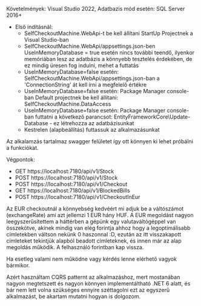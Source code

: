 Követelmények: Visual Studio 2022, Adatbazis mód esetén: SQL Server 2016+

* Első indításnál:
	- SelfCheckoutMachine.WebApi-t be kell állítani StartUp Projectnek a Visual Studio-ban
	- SelfCheckoutMachine.WebApi/appsettings.json-ben UseInMemoryDatabase = true esetén nincs további teendő, ilyenkor memóriában lesz az adatbázis a könnyebb tesztelés érdekében, de ez mindig üresen fog indulni, mehet a futtatás
	- UseInMemoryDatabase=false esetén: SelfCheckoutMachine.WebApi/appsettings.json-ban a 'ConnectionString' át kell írni a megfelelő értékre
	- UseInMemoryDatabase=false esetén: Package Manager console-ban Default projectnek be kell állítani: SelfCheckoutMachine.DataAccess
	- UseInMemoryDatabase=false esetén: Package Manager console-ban futtatni a következő parancsot: EntityFrameworkCore\Update-Database - ez létrehozza az adatbázisunkat
	- Kestrelen (alapbeállítás) futtassuk az alkalmazásunkat

Az alkalamzás tartalmaz swagger felületet így ott könnyen ki lehet próbálni a funkciókat.

Végpontok:
- GET https://localhost:7180/api/v1/Stock
- POST https://localhost:7180/api/v1/Stock
- POST https://localhost:7180/api/v1/Checkout
- GET https://localhost:7180/api/v1/BlockedBills
- POST https://localhost:7180/api/v1/CheckoutInEur

Az EUR checkoutnál a könnyebség kedvéért mi adjuk be a váltószámot (exchangeRate) ami azt jellemzi 1 EUR hány HUF.
A EUR megoldást nagyon leegyszerűsítettem a háttérben a gépünk egy valutaváltógéppel van összekötve, 
akinek mindig van elég forintja ahhoz hogy a legoptimálisabb címletekben váltson nekünk 0 haszonnal :D,
ezután az itt visszakapott címleteket tekintjük alapból beadott címleteknek, és innen már az alap megoldás működik.
A felhasználó forintban kap vissza.

Ha esetleg valami nem működne vagy kérdés lenne elérhető vagyok bármikor.

Azért használtam CQRS patternt az alkalmazáshoz, mert mostanában nagyon megtetszett és nagyon könnyen implementáltható .NET 6 alatt, 
és bár nem lett volna szükséges ennyire széttagolni ezt az egyszerű alkalmazást, be akartam mutatni hogyan is dolgozom.
